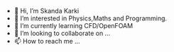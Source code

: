 - 👋 Hi, I’m Skanda Karki
- 👀 I’m interested in Physics,Maths and Programming.
- 🌱 I’m currently learning CFD/OpenFOAM
- 💞️ I’m looking to collaborate on ...
- 📫 How to reach me ...

<!---
skandakarki/skandakarki is a ✨ special ✨ repository because its `README.md` (this file) appears on your GitHub profile.
You can click the Preview link to take a look at your changes.
--->
